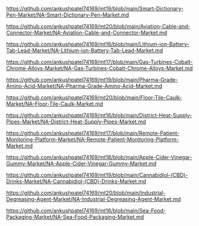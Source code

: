 <p><a href="https://github.com/ankushpatel74169/mt19/blob/main/Smart-Dictionary-Pen-Market/NA-Smart-Dictionary-Pen-Market.md">https://github.com/ankushpatel74169/mt19/blob/main/Smart-Dictionary-Pen-Market/NA-Smart-Dictionary-Pen-Market.md</a></p><p><a href="https://github.com/ankushpatel74169/mt20/blob/main/Aviation-Cable-and-Connector-Market/NA-Aviation-Cable-and-Connector-Market.md">https://github.com/ankushpatel74169/mt20/blob/main/Aviation-Cable-and-Connector-Market/NA-Aviation-Cable-and-Connector-Market.md</a></p><p><a href="https://github.com/ankushpatel74169/mt16/blob/main/Lithium-ion-Battery-Tab-Lead-Market/NA-Lithium-ion-Battery-Tab-Lead-Market.md">https://github.com/ankushpatel74169/mt16/blob/main/Lithium-ion-Battery-Tab-Lead-Market/NA-Lithium-ion-Battery-Tab-Lead-Market.md</a></p><p><a href="https://github.com/ankushpatel74169/mt17/blob/main/Gas-Turbines-Cobalt-Chrome-Alloys-Market/NA-Gas-Turbines-Cobalt-Chrome-Alloys-Market.md">https://github.com/ankushpatel74169/mt17/blob/main/Gas-Turbines-Cobalt-Chrome-Alloys-Market/NA-Gas-Turbines-Cobalt-Chrome-Alloys-Market.md</a></p><p><a href="https://github.com/ankushpatel74169/mt19/blob/main/Pharma-Grade-Amino-Acid-Market/NA-Pharma-Grade-Amino-Acid-Market.md">https://github.com/ankushpatel74169/mt19/blob/main/Pharma-Grade-Amino-Acid-Market/NA-Pharma-Grade-Amino-Acid-Market.md</a></p><p><a href="https://github.com/ankushpatel74169/mt20/blob/main/Floor-Tile-Caulk-Market/NA-Floor-Tile-Caulk-Market.md">https://github.com/ankushpatel74169/mt20/blob/main/Floor-Tile-Caulk-Market/NA-Floor-Tile-Caulk-Market.md</a></p><p><a href="https://github.com/ankushpatel74169/mt16/blob/main/District-Heat-Supply-Pipes-Market/NA-District-Heat-Supply-Pipes-Market.md">https://github.com/ankushpatel74169/mt16/blob/main/District-Heat-Supply-Pipes-Market/NA-District-Heat-Supply-Pipes-Market.md</a></p><p><a href="https://github.com/ankushpatel74169/mt17/blob/main/Remote-Patient-Monitoring-Platform-Market/NA-Remote-Patient-Monitoring-Platform-Market.md">https://github.com/ankushpatel74169/mt17/blob/main/Remote-Patient-Monitoring-Platform-Market/NA-Remote-Patient-Monitoring-Platform-Market.md</a></p><p><a href="https://github.com/ankushpatel74169/mt18/blob/main/Apple-Cider-Vinegar-Gummy-Market/NA-Apple-Cider-Vinegar-Gummy-Market.md">https://github.com/ankushpatel74169/mt18/blob/main/Apple-Cider-Vinegar-Gummy-Market/NA-Apple-Cider-Vinegar-Gummy-Market.md</a></p><p><a href="https://github.com/ankushpatel74169/mt19/blob/main/Cannabidiol-(CBD)-Drinks-Market/NA-Cannabidiol-(CBD)-Drinks-Market.md">https://github.com/ankushpatel74169/mt19/blob/main/Cannabidiol-(CBD)-Drinks-Market/NA-Cannabidiol-(CBD)-Drinks-Market.md</a></p><p><a href="https://github.com/ankushpatel74169/mt20/blob/main/Industrial-Degreasing-Agent-Market/NA-Industrial-Degreasing-Agent-Market.md">https://github.com/ankushpatel74169/mt20/blob/main/Industrial-Degreasing-Agent-Market/NA-Industrial-Degreasing-Agent-Market.md</a></p><p><a href="https://github.com/ankushpatel74169/mt16/blob/main/Sea-Food-Packaging-Market/NA-Sea-Food-Packaging-Market.md">https://github.com/ankushpatel74169/mt16/blob/main/Sea-Food-Packaging-Market/NA-Sea-Food-Packaging-Market.md</a></p>
